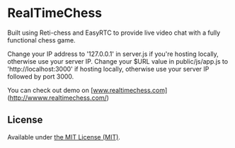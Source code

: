 RealTimeChess
==========

Built using Reti-chess and EasyRTC to provide live video chat with a fully functional chess game. 

Change your IP address to '127.0.0.1' in server.js if you're hosting locally, otherwise use your server IP.
Change your $URL value in public/js/app.js to 'http://localhost:3000' if hosting locally, otherwise use your server IP followed by port 3000.

You can check out demo on [www.realtimechess.com] (http://wwww.realtimechess.com/)

License
-------

Available under [the MIT License (MIT)](http://opensource.org/licenses/MIT).
